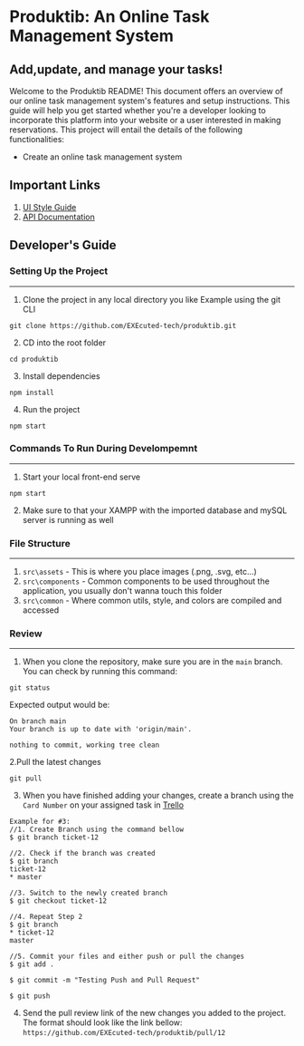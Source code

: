 # Produktib: An Online Task Management System

## Add,update, and manage your tasks!

Welcome to the Produktib README! This document offers an overview of our online task management system's features and setup instructions. This guide will help you get started whether you're a developer looking to incorporate this platform into your website or a user interested in making reservations. This project will entail the details of the following functionalities:

* Create an online task management system

## Important Links 
1. [UI Style Guide](https://www.figma.com/file/s4nPFMaeo5i0L4icc8rdEL/Produktib?type=design&node-id=1-2&mode=design)
2. [API Documentation](https://docs.google.com/spreadsheets/d/1xJmpTP2iD5H3v2Tkwkbd_1yXeBngoTrtC-MpA_OTQOw/edit#gid=0)


## Developer's Guide
### Setting Up the Project
---
1. Clone the project in any local directory you like
Example using the git CLI
```
git clone https://github.com/EXEcuted-tech/produktib.git
```
2. CD into the root folder
```
cd produktib
```
3. Install dependencies
```
npm install
```
4. Run the project
```
npm start
```


### Commands To Run During Develompemnt
---
1. Start your local front-end serve
```
npm start

```
2. Make sure to that your XAMPP with the imported database and mySQL server is running as well


### File Structure
---
1. `src\assets` - This is where you place images (.png, .svg, etc...)
2. `src\components` - Common components to be used throughout the application, you usually don't wanna touch this folder
5. `src\common` -  Where common utils, style, and colors are compiled and accessed


### Review
---
1. When you clone the repository, make sure you are in the `main` branch. You can check by running this command:
```
git status
```
Expected output would be:
```
On branch main
Your branch is up to date with 'origin/main'.

nothing to commit, working tree clean
```
2.Pull the latest changes
```
git pull
```
3. When you have finished adding your changes, create a branch using the `Card Number` on your assigned task in [Trello]()
```
Example for #3:
//1. Create Branch using the command bellow
$ git branch ticket-12

//2. Check if the branch was created
$ git branch
ticket-12
* master

//3. Switch to the newly created branch
$ git checkout ticket-12

//4. Repeat Step 2
$ git branch
* ticket-12
master

//5. Commit your files and either push or pull the changes
$ git add .

$ git commit -m "Testing Push and Pull Request"

$ git push

```
4. Send the pull review link of the new changes you added to the project. The format should look like the link bellow:
`https://github.com/EXEcuted-tech/produktib/pull/12`